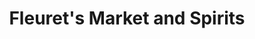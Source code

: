 ---
title: "Fleuret's Market and Spirits"
url: /oakland/fleurets-market-and-spirits/
shop: Lebensmittel
---